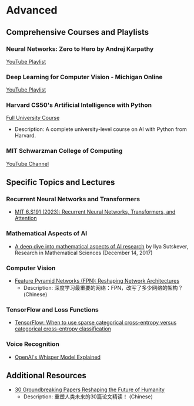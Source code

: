 # Advanced

## Comprehensive Courses and Playlists

### Neural Networks: Zero to Hero by Andrej Karpathy
[YouTube Playlist](https://www.youtube.com/playlist?list=PLAqhIrjkxbuWI23v9cThsA9GvCAUhRvKZ)

### Deep Learning for Computer Vision - Michigan Online
[YouTube Playlist](https://www.youtube.com/playlist?list=PL5-TkQAfAZFbzxjBHtzdVCWE0Zbhomg7r)

### Harvard CS50's Artificial Intelligence with Python
[Full University Course](https://www.youtube.com/watch?v=5NgNicANyqM)
- Description: A complete university-level course on AI with Python from Harvard.

### MIT Schwarzman College of Computing
[YouTube Channel](https://www.youtube.com/@mitcomputing/videos)

## Specific Topics and Lectures

### Recurrent Neural Networks and Transformers
- [MIT 6.S191 (2023): Recurrent Neural Networks, Transformers, and Attention](https://www.youtube.com/watch?v=ySEx_Bqxvvo)

### Mathematical Aspects of AI
- [A deep dive into mathematical aspects of AI research](https://www.youtube.com/watch?v=BRasO2onp6Q) by Ilya Sutskever, Research in Mathematical Sciences (December 14, 2017)

### Computer Vision
- [Feature Pyramid Networks (FPN): Reshaping Network Architectures](https://www.youtube.com/watch?v=L3beNUB6b0Y)
  - Description: 深度学习最重要的网络：FPN，改写了多少网络的架构？ (Chinese)

### TensorFlow and Loss Functions
- [TensorFlow: When to use sparse categorical cross-entropy versus categorical cross-entropy classification](https://www.youtube.com/watch?v=EiRZvasywl8)

### Voice Recognition
- [OpenAI's Whisper Model Explained](https://www.youtube.com/watch?v=uFOkMme19Zs&t=117s&pp=ygUOd2hpc3BlciBvcGVuYWk%3D)

## Additional Resources
- [30 Groundbreaking Papers Reshaping the Future of Humanity](https://www.youtube.com/watch?v=qZ3ygC04Gg4)
  - Description: 重塑人类未来的30篇论文精读！ (Chinese)